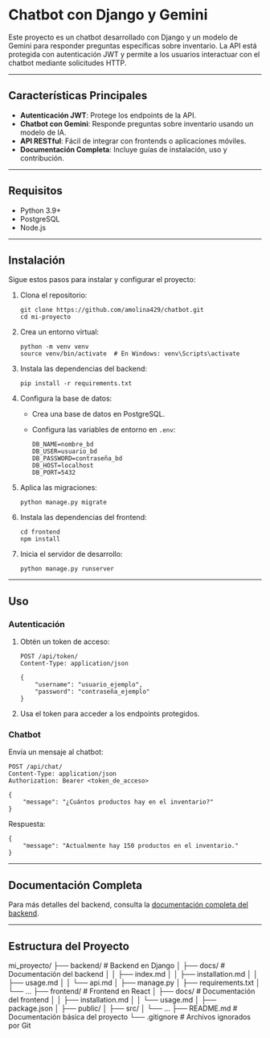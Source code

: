 # Chatbot con Django y Gemini

Este proyecto es un chatbot desarrollado con Django y un modelo de Gemini para responder preguntas específicas sobre inventario. La API está protegida con autenticación JWT y permite a los usuarios interactuar con el chatbot mediante solicitudes HTTP.

---

## Características Principales

- **Autenticación JWT**: Protege los endpoints de la API.
- **Chatbot con Gemini**: Responde preguntas sobre inventario usando un modelo de IA.
- **API RESTful**: Fácil de integrar con frontends o aplicaciones móviles.
- **Documentación Completa**: Incluye guías de instalación, uso y contribución.

---

## Requisitos

- Python 3.9+
- PostgreSQL
- Node.js

---

## Instalación

Sigue estos pasos para instalar y configurar el proyecto:

1. Clona el repositorio:

       git clone https://github.com/amolina429/chatbot.git
       cd mi-proyecto

2. Crea un entorno virtual:

       python -m venv venv
       source venv/bin/activate  # En Windows: venv\Scripts\activate

3. Instala las dependencias del backend:

       pip install -r requirements.txt

4. Configura la base de datos:
   - Crea una base de datos en PostgreSQL.
   - Configura las variables de entorno en `.env`:

         DB_NAME=nombre_bd
         DB_USER=usuario_bd
         DB_PASSWORD=contraseña_bd
         DB_HOST=localhost
         DB_PORT=5432

5. Aplica las migraciones:

       python manage.py migrate

6. Instala las dependencias del frontend:

       cd frontend
       npm install

7. Inicia el servidor de desarrollo:

       python manage.py runserver

---

## Uso

### Autenticación

1. Obtén un token de acceso:

       POST /api/token/
       Content-Type: application/json

       {
           "username": "usuario_ejemplo",
           "password": "contraseña_ejemplo"
       }

2. Usa el token para acceder a los endpoints protegidos.

### Chatbot

Envía un mensaje al chatbot:

    POST /api/chat/
    Content-Type: application/json
    Authorization: Bearer <token_de_acceso>

    {
        "message": "¿Cuántos productos hay en el inventario?"
    }

Respuesta:

    {
        "message": "Actualmente hay 150 productos en el inventario."
    }

---

## Documentación Completa

Para más detalles del backend, consulta la [documentación completa del backend](backend/docs/index.md).

---

## Estructura del Proyecto
mi_proyecto/
├── backend/ # Backend en Django
│ ├── docs/ # Documentación del backend
│ │ ├── index.md
│ │ ├── installation.md
│ │ ├── usage.md
│ │ └── api.md
│ ├── manage.py
│ ├── requirements.txt
│ └── ...
├── frontend/ # Frontend en React
│ ├── docs/ # Documentación del frontend
│ │ ├── installation.md
│ │ └── usage.md
│ ├── package.json
│ ├── public/
│ ├── src/
│ └── ...
├── README.md # Documentación básica del proyecto
└── .gitignore # Archivos ignorados por Git
